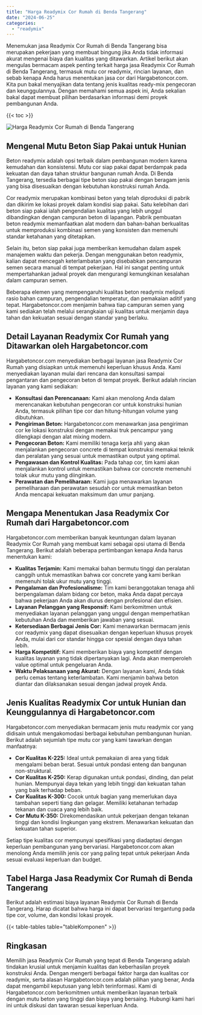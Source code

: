 ```yaml
---
title: "Harga Readymix Cor Rumah di Benda Tangerang"
date: "2024-06-25"
categories: 
  - "readymix"
---
```



Menemukan jasa Readymix Cor Rumah di Benda Tangerang bisa merupakan pekerjaan yang membuat bingung jika Anda tidak informasi akurat mengenai biaya dan kualitas yang ditawarkan. Artikel berikut akan mengulas bermacam aspek penting terkait harga jasa Readymix Cor Rumah di Benda Tangerang, termasuk mutu cor readymix, rincian layanan, dan sebab kenapa Anda harus menentukan jasa cor dari Hargabetoncor.com. Kita pun bakal menyajikan data tentang jenis kualitas ready-mix pengecoran dan keunggulannya. Dengan memahami semua aspek ini, Anda sekalian bakal dapat membuat pilihan berdasarkan informasi demi proyek pembangunan Anda.

{{< toc >}}

![Harga Readymix Cor Rumah di Benda Tangerang](https://hargareadymixid.github.io/hbc/readymix-hbc%20(35).png)

## Mengenal Mutu Beton Siap Pakai untuk Hunian

Beton readymix adalah opsi terbaik dalam pembangunan modern karena kemudahan dan konsistensi. Mutu cor siap pakai dapat berdampak pada kekuatan dan daya tahan struktur bangunan rumah Anda. Di Benda Tangerang, tersedia berbagai tipe beton siap pakai dengan beragam jenis yang bisa disesuaikan dengan kebutuhan konstruksi rumah Anda.

Cor readymix merupakan kombinasi beton yang telah diproduksi di pabrik dan dikirim ke lokasi proyek dalam kondisi siap pakai. Satu kelebihan dari beton siap pakai ialah pengendalian kualitas yang lebih unggul dibandingkan dengan campuran beton di lapangan. Pabrik pembuatan beton readymix memanfaatkan alat modern dan bahan-bahan berkualitas untuk memproduksi kombinasi semen yang konsisten dan memenuhi standar ketahanan yang ditetapkan.

Selain itu, beton siap pakai juga memberikan kemudahan dalam aspek manajemen waktu dan pekerja. Dengan menggunakan beton readymix, kalian dapat mencegah keterlambatan yang disebabkan pencampuran semen secara manual di tempat pekerjaan. Hal ini sangat penting untuk mempertahankan jadwal proyek dan mengurangi kemungkinan kesalahan dalam campuran semen.

Beberapa elemen yang mempengaruhi kualitas beton readymix meliputi rasio bahan campuran, pengendalian temperatur, dan pemakaian aditif yang tepat. Hargabetoncor.com menjamin bahwa tiap campuran semen yang kami sediakan telah melalui serangkaian uji kualitas untuk menjamin daya tahan dan kekuatan sesuai dengan standar yang berlaku.

## Detail Layanan Readymix Cor Rumah yang Ditawarkan oleh Hargabetoncor.com

Hargabetoncor.com menyediakan berbagai layanan jasa Readymix Cor Rumah yang disiapkan untuk memenuhi keperluan khusus Anda. Kami menyediakan layanan mulai dari rencana dan konsultasi sampai pengantaran dan pengecoran beton di tempat proyek. Berikut adalah rincian layanan yang kami sediakan:

- **Konsultasi dan Perencanaan:** Kami akan menolong Anda dalam merencanakan kebutuhan pengecoran cor untuk konstruksi hunian Anda, termasuk pilihan tipe cor dan hitung-hitungan volume yang dibutuhkan.
- **Pengiriman Beton:** Hargabetoncor.com menawarkan jasa pengiriman cor ke lokasi konstruksi dengan memakai truk pencampur yang dilengkapi dengan alat mixing modern.
- **Pengecoran Beton:** Kami memiliki tenaga kerja ahli yang akan menjalankan pengecoran concrete di tempat konstruksi memakai teknik dan peralatan yang sesuai untuk memastikan output yang optimal.
- **Pengawasan dan Kontrol Kualitas:** Pada tahap cor, tim kami akan menjalankan kontrol untuk memastikan bahwa cor concrete memenuhi tolak ukur mutu yang diinginkan.
- **Perawatan dan Pemeliharaan:** Kami juga menawarkan layanan pemeliharaan dan perawatan sesudah cor untuk memastikan beton Anda mencapai kekuatan maksimum dan umur panjang.

## Mengapa Menentukan Jasa Readymix Cor Rumah dari Hargabetoncor.com

Hargabetoncor.com memberikan banyak keuntungan dalam layanan Readymix Cor Rumah yang membuat kami sebagai opsi utama di Benda Tangerang. Berikut adalah beberapa pertimbangan kenapa Anda harus menentukan kami:

- **Kualitas Terjamin:** Kami memakai bahan bermutu tinggi dan peralatan canggih untuk memastikan bahwa cor concrete yang kami berikan memenuhi tolak ukur mutu yang tinggi.
- **Pengalaman dan Profesionalisme:** Tim kami beranggotakan tenaga ahli berpengalaman dalam bidang cor beton, maka Anda dapat percaya bahwa pekerjaan Anda akan diurus dengan profesional dan efisien.
- **Layanan Pelanggan yang Responsif:** Kami berkomitmen untuk menyediakan layanan pelanggan yang unggul dengan memperhatikan kebutuhan Anda dan memberikan jawaban yang sesuai.
- **Ketersediaan Berbagai Jenis Cor:** Kami menawarkan bermacam jenis cor readymix yang dapat disesuaikan dengan keperluan khusus proyek Anda, mulai dari cor standar hingga cor spesial dengan daya tahan lebih.
- **Harga Kompetitif:** Kami memberikan biaya yang kompetitif dengan kualitas layanan yang tidak dipertanyakan lagi. Anda akan memperoleh value optimal untuk pengeluaran Anda.
- **Waktu Pelaksanaan yang Akurat:** Dengan layanan kami, Anda tidak perlu cemas tentang keterlambatan. Kami menjamin bahwa beton diantar dan dilaksanakan sesuai dengan jadwal proyek Anda.

## Jenis Kualitas Readymix Cor untuk Hunian dan Keunggulannya di Hargabetoncor.com

Hargabetoncor.com menyediakan bermacam jenis mutu readymix cor yang didisain untuk mengakomodasi berbagai kebutuhan pembangunan hunian. Berikut adalah sejumlah tipe mutu cor yang kami tawarkan dengan manfaatnya:

- **Cor Kualitas K-225:** Ideal untuk pemakaian di area yang tidak mengalami beban berat. Sesuai untuk pondasi enteng dan bangunan non-struktural.
- **Cor Kualitas K-250:** Kerap digunakan untuk pondasi, dinding, dan pelat hunian. Mempunyai daya tekan yang lebih tinggi dan kekuatan tahan yang baik terhadap beban.
- **Cor Kualitas K-300:** Cocok untuk bagian yang memerlukan daya tambahan seperti tiang dan gelagar. Memiliki ketahanan terhadap tekanan dan cuaca yang lebih baik.
- **Cor Mutu K-350:** Direkomendasikan untuk pekerjaan dengan tekanan tinggi dan kondisi lingkungan yang ekstrem. Menawarkan kekuatan dan kekuatan tahan superior.

Setiap tipe kualitas cor mempunyai spesifikasi yang diadaptasi dengan keperluan pembangunan yang bervariasi. Hargabetoncor.com akan menolong Anda memilih jenis cor yang paling tepat untuk pekerjaan Anda sesuai evaluasi keperluan dan budget.

## Tabel Harga Jasa Readymix Cor Rumah di Benda Tangerang

Berikut adalah estimasi biaya layanan Readymix Cor Rumah di Benda Tangerang. Harap dicatat bahwa harga ini dapat bervariasi tergantung pada tipe cor, volume, dan kondisi lokasi proyek.

{{< table-tables table="tableKomponen" >}}

## Ringkasan

Memilih jasa Readymix Cor Rumah yang tepat di Benda Tangerang adalah tindakan krusial untuk menjamin kualitas dan keberhasilan proyek konstruksi Anda. Dengan mengerti berbagai faktor harga dan kualitas cor readymix, serta alasan Hargabetoncor.com adalah pilihan yang benar, Anda dapat mengambil keputusan yang lebih terinformasi. Kami di Hargabetoncor.com berkomitmen untuk memberikan layanan terbaik dengan mutu beton yang tinggi dan biaya yang bersaing. Hubungi kami hari ini untuk diskusi dan tawaran sesuai keperluan Anda.
